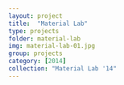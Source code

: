 ```yaml
---
layout: project
title:  "Material Lab"
type: projects
folder: material-lab
img: material-lab-01.jpg
group: projects
category: [2014]
collection: "Material Lab '14"
---
```


